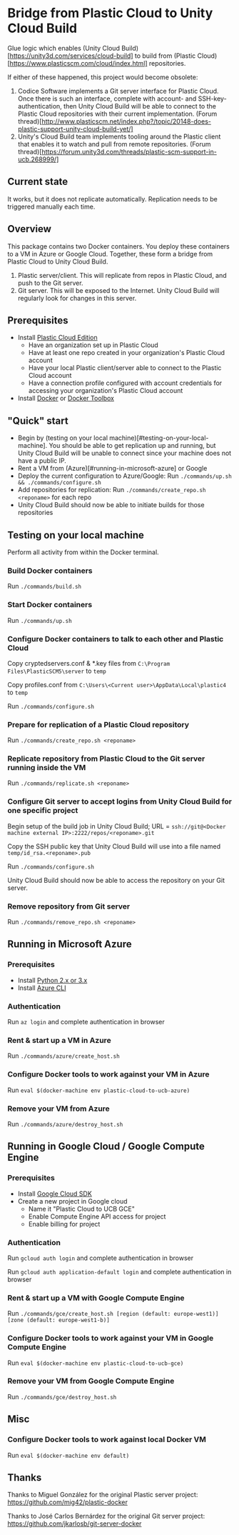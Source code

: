 ﻿# Bridge from Plastic Cloud to Unity Cloud Build

Glue logic which enables (Unity Cloud Build)[https://unity3d.com/services/cloud-build] to build from (Plastic Cloud)[https://www.plasticscm.com/cloud/index.html] repositories.

If either of these happened, this project would become obsolete:

1. Codice Software implements a Git server interface for Plastic Cloud. Once there is such an interface, complete with account- and SSH-key-authentication, then Unity Cloud
Build will be able to connect to the Plastic Cloud repositories with their current implementation. (Forum thread)[http://www.plasticscm.net/index.php?/topic/20148-does-plastic-support-unity-cloud-build-yet/]
2. Unity's Cloud Build team implements tooling around the Plastic client that enables it to watch and pull from remote repositories. (Forum thread)[https://forum.unity3d.com/threads/plastic-scm-support-in-ucb.268999/]

## Current state

It works, but it does not replicate automatically. Replication needs to be triggered manually each time.

## Overview

This package contains two Docker containers. You deploy these containers to a VM in Azure or Google Cloud. Together, these form a bridge from Plastic Cloud to Unity Cloud Build.

1. Plastic server/client. This will replicate from repos in Plastic Cloud, and push to the Git server.
2. Git server. This will be exposed to the Internet. Unity Cloud Build will regularly look for changes in this server.

## Prerequisites

- Install [Plastic Cloud Edition](https://www.plasticscm.com/download/)
  - Have an organization set up in Plastic Cloud
  - Have at least one repo created in your organization's Plastic Cloud account
  - Have your local Plastic client/server able to connect to the Plastic Cloud account
  - Have a connection profile configured with account credentials for accessing your organization's Plastic Cloud account
- Install [Docker](https://docs.docker.com/engine/installation/) or [Docker Toolbox](https://docs.docker.com/toolbox/overview/)

## "Quick" start

- Begin by (testing on your local machine)[#testing-on-your-local-machine].
You should be able to get replication up and running, but Unity Cloud Build will be unable to connect since your machine does not have a public IP.
- Rent a VM from (Azure)[#running-in-microsoft-azure] or Google
- Deploy the current configuration to Azure/Google: Run `./commands/up.sh && ./commands/configure.sh`
- Add repositories for replication: Run `./commands/create_repo.sh <reponame>` for each repo
- Unity Cloud Build should now be able to initiate builds for those repositories

## Testing on your local machine

Perform all activity from within the Docker terminal.

### Build Docker containers

Run `./commands/build.sh`

### Start Docker containers

Run `./commands/up.sh`

### Configure Docker containers to talk to each other and Plastic Cloud

Copy cryptedservers.conf & *.key files from `C:\Program Files\PlasticSCM5\server` to `temp`

Copy profiles.conf from `C:\Users\<Current user>\AppData\Local\plastic4` to `temp`

Run `./commands/configure.sh`

### Prepare for replication of a Plastic Cloud repository

Run `./commands/create_repo.sh <reponame>`

### Replicate repository from Plastic Cloud to the Git server running inside the VM

Run `./commands/replicate.sh <reponame>`

### Configure Git server to accept logins from Unity Cloud Build for one specific project

Begin setup of the build job in Unity Cloud Build; URL = `ssh://git@<Docker machine external IP>:2222/repos/<reponame>.git`

Copy the SSH public key that Unity Cloud Build will use into a file named `temp/id_rsa.<reponame>.pub`

Run `./commands/configure.sh`

Unity Cloud Build should now be able to access the repository on your Git server.

### Remove repository from Git server

Run `./commands/remove_repo.sh <reponame>`

## Running in Microsoft Azure

### Prerequisites

- Install [Python 2.x or 3.x](https://www.python.org/downloads/)
- Install [Azure CLI](https://docs.microsoft.com/en-us/cli/azure/install-azure-cli)

### Authentication

Run `az login` and complete authentication in browser

### Rent & start up a VM in Azure

Run `./commands/azure/create_host.sh`

### Configure Docker tools to work against your VM in Azure

Run `eval $(docker-machine env plastic-cloud-to-ucb-azure)`

### Remove your VM from Azure

Run `./commands/azure/destroy_host.sh`

## Running in Google Cloud / Google Compute Engine

### Prerequisites

- Install [Google Cloud SDK](https://cloud.google.com/sdk/downloads)
- Create a new project in Google cloud
  - Name it "Plastic Cloud to UCB GCE"
  - Enable Compute Engine API access for project
  - Enable billing for project

### Authentication

Run `gcloud auth login` and complete authentication in browser

Run `gcloud auth application-default login` and complete authentication in browser

### Rent & start up a VM with Google Compute Engine

Run `./commands/gce/create_host.sh [region (default: europe-west1)] [zone (default: europe-west1-b)]`

### Configure Docker tools to work against your VM in Google Compute Engine

Run `eval $(docker-machine env plastic-cloud-to-ucb-gce)`

### Remove your VM from Google Compute Engine

Run `./commands/gce/destroy_host.sh`
   
## Misc
	
### Configure Docker tools to work against local Docker VM

Run `eval $(docker-machine env default)`

	
## Thanks

Thanks to Miguel González for the original Plastic server project: https://github.com/mig42/plastic-docker

Thanks to José Carlos Bernárdez for the original Git server project: https://github.com/jkarlosb/git-server-docker
